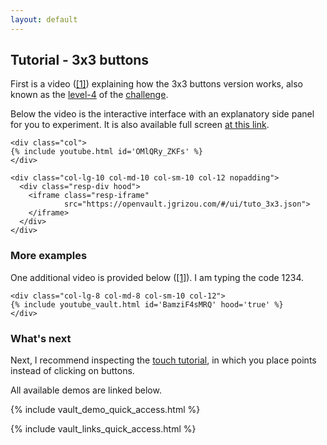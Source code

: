```yaml
---
layout: default
---
```


## Tutorial - 3x3 buttons

First is a video ([[1]](https://www.youtube.com/embed/OMlQRy_ZKFs)) explaining how the 3x3 buttons version works, also known as the [level-4](../../challenge/level-4/) of the [challenge](../../challenge).

Below the video is the interactive interface with an explanatory side panel for you to experiment. It is also available full screen [at this link](https://openvault.jgrizou.com/#/ui/tuto_3x3.json).

<div class="container">
  <div class="row align-items-center justify-content-center">

    <div class="col">
    {% include youtube.html id='OMlQRy_ZKFs' %}
    </div>

  </div>
</div>


<div class="container">
  <div class="row align-items-center justify-content-center">

    <div class="col-lg-10 col-md-10 col-sm-10 col-12 nopadding">
      <div class="resp-div hood">
        <iframe class="resp-iframe"
                src="https://openvault.jgrizou.com/#/ui/tuto_3x3.json">
        </iframe>
      </div>
    </div>

  </div>
</div>

### More examples

One additional video is provided below ([[1]](https://www.youtube.com/embed/BamziF4sMRQ)). I am typing the code 1234.

<div class="container">
  <div class="row align-items-center justify-content-center">

    <div class="col-lg-8 col-md-8 col-sm-10 col-12">
    {% include youtube_vault.html id='BamziF4sMRQ' hood='true' %}
    </div>

  </div>
</div>

### What's next

Next, I recommend inspecting the [touch tutorial](../touch/), in which you place points instead of clicking on buttons.

All available demos are linked below.

{% include vault_demo_quick_access.html %}

{% include vault_links_quick_access.html %}
